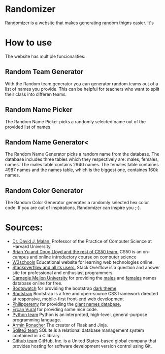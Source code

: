 # Randomizer
Randomizer is a website that makes generating random thigns easier. It's
# How to use
The website has multiple funcionalities:
## Random Team Generator
With the Random team generator you can generator random teams out of a list of names you provide. This can be helpful for teachers who want to split their class into differen teams.
## Random Name Picker
The Random Name Picker picks a randomly selected name out of the provided list of names.
## Random Name Generator<
The Random Name Generator picks a random name from the database. The database includes three tables which they respectively are: males, females, names.
The males table contains 2940 names. The females table containes 4987 names and the names table, which is the biggest one, containes 160k names.
## Random Color Generator
The Random Color Generator generates a randomly selected hex color code. If you are out of inspirations, Randomizer can inspire you ;-).

# Sources:
* [Dr. David J. Malan.](https://cs.harvard.edu/malan/)
        Professor of the Practice of Computer Science at Harvard University.
* [Brian Yu and Doug Lloyd and the rest of CS50 team.](https://cs50.harvard.edu/x/2020/)
    CS50 is an on-campus and online introductory course on computer science
* [W3schools](https://www.w3schools.com/)
    Educational website for learning web technologies online.
* [Stackoverflow and all its users.](https://stackoverflow.com/)
    Stack Overflow is a question and answer site for professional and enthusiast programmers.
* [Carnegie Mellon University](https://www.cmu.edu/)
    for providing the [males](http://www.cs.cmu.edu/afs/cs/project/ai-repository/ai/areas/nlp/corpora/names/male.txt) and [females](http://www.cs.cmu.edu/afs/cs/project/ai-repository/ai/areas/nlp/corpora/names/female.txt) names database online for free.
* [Bootswatch](https://bootswatch.com/) for providing the bootstrap [dark theme](https://bootswatch.com/darkly/).
* [Bootstrap](https://getbootstrap.com/)
     Bootstrap is a free and open-source CSS framework directed at responsive, mobile-first front-end web development
* [Philipperemy](https://github.com/philipperemy)
    for providing the [giant names database.](https://github.com/philipperemy/name-dataset/blob/master/names_dataset/first_names.all.txt)
* [Ercan Vural](https://medium.com/@ercanvural.bm)
    for providing some nice code.
* [Python team](https://www.python.org/)
    Python is an interpreted, high-level, general-purpose programming language.
*  [Armin Ronacher](https://github.com/mitsuhiko)
    The creator of Flask and Jinja.
* [Sqlite3 team](https://www.sqlite.org/index.html)
    SQLite is a relational database management system contained in a C library.
* [Github team](https://github.com/)
    GitHub, Inc. is a United States-based global company that provides hosting for software development version control using Git.
